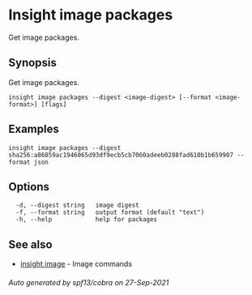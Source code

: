 # Insight image packages

Get image packages.

## <a id='synopsis'></a>Synopsis

Get image packages.

```
insight image packages --digest <image-digest> [--format <image-format>] [flags]
```

## <a id='examples'></a>Examples

```
insight image packages --digest sha256:a86859ac1946065d93df9ecb5cb7060adeeb0288fad610b1b659907 --format json
```

## <a id='options'></a>Options

```
  -d, --digest string   image digest
  -f, --format string   output format (default "text")
  -h, --help            help for packages
```

## <a id='see-also'></a>See also

* [insight image](insight_image.md)	 - Image commands

###### Auto generated by spf13/cobra on 27-Sep-2021
